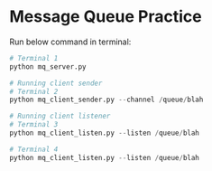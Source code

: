 # Message Queue Practice

Run below command in terminal:

```python
# Terminal 1
python mq_server.py

# Running client sender
# Terminal 2
python mq_client_sender.py --channel /queue/blah

# Running client listener
# Terminal 3
python mq_client_listen.py --listen /queue/blah

# Terminal 4
python mq_client_listen.py --listen /queue/blah

```
